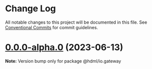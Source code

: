 # Change Log

All notable changes to this project will be documented in this file.
See [Conventional Commits](https://conventionalcommits.org) for commit guidelines.

# [0.0.0-alpha.0](https://github.com/hdml-github/hdml/compare/v0.0.0-alpha.1...v0.0.0-alpha.0) (2023-06-13)

**Note:** Version bump only for package @hdml/io.gateway
